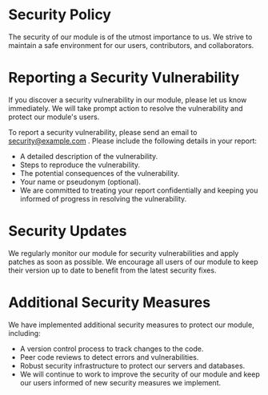 # Security Policy
The security of our module is of the utmost importance to us. We strive to maintain a safe environment for our users, contributors, and collaborators.

# Reporting a Security Vulnerability
If you discover a security vulnerability in our module, please let us know immediately. We will take prompt action to resolve the vulnerability and protect our module's users.

To report a security vulnerability, please send an email to <a href="mailto:security@example.com">security@example.com</a> . Please include the following details in your report:
<ul>
<li>A detailed description of the vulnerability.</li>
<li>Steps to reproduce the vulnerability.</li>
<li>The potential consequences of the vulnerability.</li>
<li>Your name or pseudonym (optional).</li>
<li>We are committed to treating your report confidentially and keeping you informed of progress in resolving the vulnerability.</li>
</ul>

# Security Updates
We regularly monitor our module for security vulnerabilities and apply patches as soon as possible. We encourage all users of our module to keep their version up to date to benefit from the latest security fixes.

# Additional Security Measures
We have implemented additional security measures to protect our module, including:
<ul>
<li>A version control process to track changes to the code.</li>
<li>Peer code reviews to detect errors and vulnerabilities.</li>
<li>Robust security infrastructure to protect our servers and databases.</li>
<li>We will continue to work to improve the security of our module and keep our users informed of new security measures we implement.</li>
